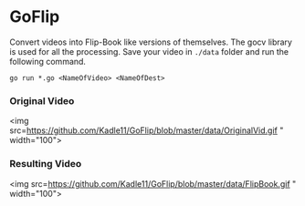 # GoFlip

Convert videos into Flip-Book like versions of themselves. The gocv library is used for all the processing.
Save your video in ```./data``` folder and run the following command.

```
go run *.go <NameOfVideo> <NameOfDest>
```

### Original Video
<img src=https://github.com/Kadle11/GoFlip/blob/master/data/OriginalVid.gif " width="100">
### Resulting Video
<img src=https://github.com/Kadle11/GoFlip/blob/master/data/FlipBook.gif " width="100">



